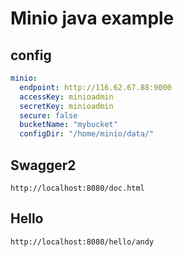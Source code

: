 # Minio java example
## config
```yaml
minio:
  endpoint: http://116.62.67.88:9000
  accessKey: minioadmin
  secretKey: minioadmin
  secure: false
  bucketName: "mybucket"
  configDir: "/home/minio/data/"
```

## Swagger2
```http request
http://localhost:8080/doc.html
```

## Hello
```http request
http://localhost:8080/hello/andy
```